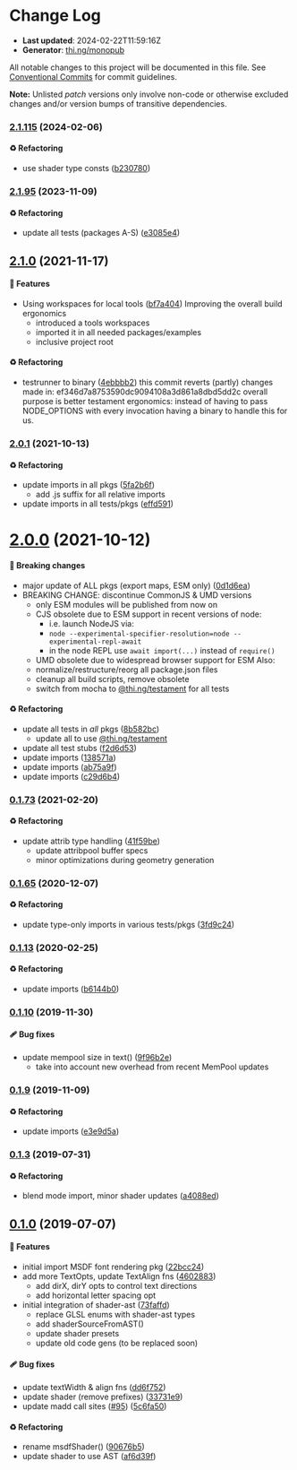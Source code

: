 # Change Log

- **Last updated**: 2024-02-22T11:59:16Z
- **Generator**: [thi.ng/monopub](https://thi.ng/monopub)

All notable changes to this project will be documented in this file.
See [Conventional Commits](https://conventionalcommits.org/) for commit guidelines.

**Note:** Unlisted _patch_ versions only involve non-code or otherwise excluded changes
and/or version bumps of transitive dependencies.

### [2.1.115](https://github.com/thi-ng/umbrella/tree/@thi.ng/webgl-msdf@2.1.115) (2024-02-06)

#### ♻️ Refactoring

- use shader type consts ([b230780](https://github.com/thi-ng/umbrella/commit/b230780))

### [2.1.95](https://github.com/thi-ng/umbrella/tree/@thi.ng/webgl-msdf@2.1.95) (2023-11-09)

#### ♻️ Refactoring

- update all tests (packages A-S) ([e3085e4](https://github.com/thi-ng/umbrella/commit/e3085e4))

## [2.1.0](https://github.com/thi-ng/umbrella/tree/@thi.ng/webgl-msdf@2.1.0) (2021-11-17)

#### 🚀 Features

- Using workspaces for local tools ([bf7a404](https://github.com/thi-ng/umbrella/commit/bf7a404))
  Improving the overall build ergonomics
  - introduced a tools workspaces
  - imported it in all needed packages/examples
  - inclusive project root

#### ♻️ Refactoring

- testrunner to binary ([4ebbbb2](https://github.com/thi-ng/umbrella/commit/4ebbbb2))
  this commit reverts (partly) changes made in:
  ef346d7a8753590dc9094108a3d861a8dbd5dd2c
  overall purpose is better testament ergonomics:
  instead of having to pass NODE_OPTIONS with every invocation
  having a binary to handle this for us.

### [2.0.1](https://github.com/thi-ng/umbrella/tree/@thi.ng/webgl-msdf@2.0.1) (2021-10-13)

#### ♻️ Refactoring

- update imports in all pkgs ([5fa2b6f](https://github.com/thi-ng/umbrella/commit/5fa2b6f))
  - add .js suffix for all relative imports
- update imports in all tests/pkgs ([effd591](https://github.com/thi-ng/umbrella/commit/effd591))

# [2.0.0](https://github.com/thi-ng/umbrella/tree/@thi.ng/webgl-msdf@2.0.0) (2021-10-12)

#### 🛑 Breaking changes

- major update of ALL pkgs (export maps, ESM only) ([0d1d6ea](https://github.com/thi-ng/umbrella/commit/0d1d6ea))
- BREAKING CHANGE: discontinue CommonJS & UMD versions
  - only ESM modules will be published from now on
  - CJS obsolete due to ESM support in recent versions of node:
    - i.e. launch NodeJS via:
    - `node --experimental-specifier-resolution=node --experimental-repl-await`
    - in the node REPL use `await import(...)` instead of `require()`
  - UMD obsolete due to widespread browser support for ESM
  Also:
  - normalize/restructure/reorg all package.json files
  - cleanup all build scripts, remove obsolete
  - switch from mocha to [@thi.ng/testament](https://github.com/thi-ng/umbrella/tree/main/packages/testament) for all tests

#### ♻️ Refactoring

- update all tests in _all_ pkgs ([8b582bc](https://github.com/thi-ng/umbrella/commit/8b582bc))
  - update all to use [@thi.ng/testament](https://github.com/thi-ng/umbrella/tree/main/packages/testament)
- update all test stubs ([f2d6d53](https://github.com/thi-ng/umbrella/commit/f2d6d53))
- update imports ([138571a](https://github.com/thi-ng/umbrella/commit/138571a))
- update imports ([ab75a9f](https://github.com/thi-ng/umbrella/commit/ab75a9f))
- update imports ([c29d6b4](https://github.com/thi-ng/umbrella/commit/c29d6b4))

### [0.1.73](https://github.com/thi-ng/umbrella/tree/@thi.ng/webgl-msdf@0.1.73) (2021-02-20)

#### ♻️ Refactoring

- update attrib type handling ([41f59be](https://github.com/thi-ng/umbrella/commit/41f59be))
  - update attribpool buffer specs
  - minor optimizations during geometry generation

### [0.1.65](https://github.com/thi-ng/umbrella/tree/@thi.ng/webgl-msdf@0.1.65) (2020-12-07)

#### ♻️ Refactoring

- update type-only imports in various tests/pkgs ([3fd9c24](https://github.com/thi-ng/umbrella/commit/3fd9c24))

### [0.1.13](https://github.com/thi-ng/umbrella/tree/@thi.ng/webgl-msdf@0.1.13) (2020-02-25)

#### ♻️ Refactoring

- update imports ([b6144b0](https://github.com/thi-ng/umbrella/commit/b6144b0))

### [0.1.10](https://github.com/thi-ng/umbrella/tree/@thi.ng/webgl-msdf@0.1.10) (2019-11-30)

#### 🩹 Bug fixes

- update mempool size in text() ([9f96b2e](https://github.com/thi-ng/umbrella/commit/9f96b2e))
  - take into account new overhead from recent MemPool updates

### [0.1.9](https://github.com/thi-ng/umbrella/tree/@thi.ng/webgl-msdf@0.1.9) (2019-11-09)

#### ♻️ Refactoring

- update imports ([e3e9d5a](https://github.com/thi-ng/umbrella/commit/e3e9d5a))

### [0.1.3](https://github.com/thi-ng/umbrella/tree/@thi.ng/webgl-msdf@0.1.3) (2019-07-31)

#### ♻️ Refactoring

- blend mode import, minor shader updates ([a4088ed](https://github.com/thi-ng/umbrella/commit/a4088ed))

## [0.1.0](https://github.com/thi-ng/umbrella/tree/@thi.ng/webgl-msdf@0.1.0) (2019-07-07)

#### 🚀 Features

- initial import MSDF font rendering pkg ([22bcc24](https://github.com/thi-ng/umbrella/commit/22bcc24))
- add more TextOpts, update TextAlign fns ([4602883](https://github.com/thi-ng/umbrella/commit/4602883))
  - add dirX, dirY opts to control text directions
  - add horizontal letter spacing opt
- initial integration of shader-ast ([73faffd](https://github.com/thi-ng/umbrella/commit/73faffd))
  - replace GLSL enums with shader-ast types
  - add shaderSourceFromAST()
  - update shader presets
  - update old code gens (to be replaced soon)

#### 🩹 Bug fixes

- update textWidth & align fns ([dd6f752](https://github.com/thi-ng/umbrella/commit/dd6f752))
- update shader (remove prefixes) ([33731e9](https://github.com/thi-ng/umbrella/commit/33731e9))
- update madd call sites ([#95](https://github.com/thi-ng/umbrella/issues/95)) ([5c6fa50](https://github.com/thi-ng/umbrella/commit/5c6fa50))

#### ♻️ Refactoring

- rename msdfShader() ([90676b5](https://github.com/thi-ng/umbrella/commit/90676b5))
- update shader to use AST ([af6d39f](https://github.com/thi-ng/umbrella/commit/af6d39f))
